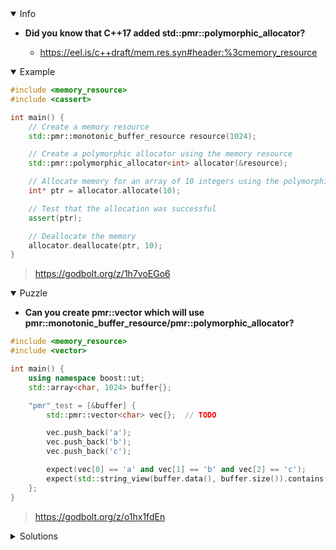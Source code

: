 <details open><summary>Info</summary><p>

* **Did you know that C++17 added std::pmr::polymorphic_allocator?**

  * https://eel.is/c++draft/mem.res.syn#header:%3cmemory_resource

</p></details><details open><summary>Example</summary><p>

```cpp
#include <memory_resource>
#include <cassert>

int main() {
    // Create a memory resource
    std::pmr::monotonic_buffer_resource resource(1024);

    // Create a polymorphic allocator using the memory resource
    std::pmr::polymorphic_allocator<int> allocator(&resource);

    // Allocate memory for an array of 10 integers using the polymorphic allocator
    int* ptr = allocator.allocate(10);

    // Test that the allocation was successful
    assert(ptr);

    // Deallocate the memory
    allocator.deallocate(ptr, 10);
}
```

> https://godbolt.org/z/1h7voEGo6

</p></details><details open><summary>Puzzle</summary><p>

* **Can you create pmr::vector which will use pmr::monotonic_buffer_resource/pmr::polymorphic_allocator?**

```cpp
#include <memory_resource>
#include <vector>

int main() {
    using namespace boost::ut;
    std::array<char, 1024> buffer{};

    "pmr"_test = [&buffer] {
        std::pmr::vector<char> vec{};  // TODO

        vec.push_back('a');
        vec.push_back('b');
        vec.push_back('c');

        expect(vec[0] == 'a' and vec[1] == 'b' and vec[2] == 'c');
        expect(std::string_view(buffer.data(), buffer.size()).contains("abc"));
    };
}
```

> https://godbolt.org/z/o1hx1fdEn

</p></details><details><summary>Solutions</summary><p>

```cpp
int main() {
    using namespace boost::ut;
    std::array<char, 1024> buffer{};

    "pmr"_test = [&buffer] {
        std::pmr::monotonic_buffer_resource buf{buffer.data(), buffer.size()};
        std::pmr::polymorphic_allocator<int> alloc{&buf};
        std::pmr::vector<char> vec{alloc};

        vec.push_back('a');
        vec.push_back('b');
        vec.push_back('c');

        expect(vec[0] == 'a' and vec[1] == 'b' and vec[2] == 'c');
        expect(std::string_view(buffer.data(), buffer.size()).contains("abc"));
    };
}
```

> https://godbolt.org/z/9xP7odnc6

```cpp
int main() {
    using namespace boost::ut;

    std::array<char, 1024> buffer{};

    "pmr"_test = [&buffer] {
        std::pmr::monotonic_buffer_resource resource{std::data(buffer),
                                                     std::size(buffer)};
        std::pmr::polymorphic_allocator<char> allocator{&resource};

        std::pmr::vector<char> vec{allocator};

        vec.push_back('a');
        vec.push_back('b');
        vec.push_back('c');

        expect(vec[0] == 'a' and vec[1] == 'b' and vec[2] == 'c');
        expect(std::string_view(buffer.data(), buffer.size()).contains("abc"));
    };
}
```

> https://godbolt.org/z/dK9M6M1fx

```cpp
int main() {
    using namespace boost::ut;
    std::array<char, 1024> buffer{};
    std::pmr::monotonic_buffer_resource resource{buffer.data(), buffer.size()};

    "pmr"_test = [&] {
        std::pmr::vector<char> vec(&resource);

        vec.push_back('a');
        vec.push_back('b');
        vec.push_back('c');

        expect(vec[0] == 'a' and vec[1] == 'b' and vec[2] == 'c');
        expect(std::string_view(buffer.data(), buffer.size()).contains("abc"));
    };
}
```

> https://godbolt.org/z/obM6vv8Yc

```cpp
int main() {
    using namespace boost::ut;
    std::array<char, 1024> buffer{};

    "pmr"_test = [&buffer] {
        // Create a memory resource
        std::pmr::monotonic_buffer_resource resource{buffer.data(),
                                                     buffer.size()};

        // Create a polymorphic allocator using the memory resource
        std::pmr::polymorphic_allocator<char> allocator(&resource);

        // std::vector<char, decltype(allocator)> vec{allocator};
        std::pmr::vector<char> vec{allocator};

        vec.push_back('a');
        vec.push_back('b');
        vec.push_back('c');

        expect(vec[0] == 'a' and vec[1] == 'b' and vec[2] == 'c');
        expect(std::string_view(buffer.data(), buffer.size()).contains("abc"));
    };
}
```

> https://godbolt.org/z/f6boajrG4

</p></details>

